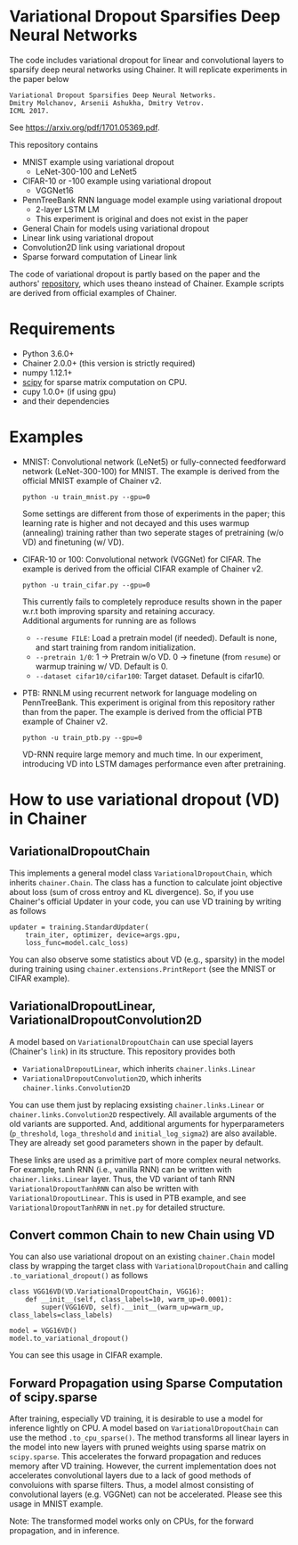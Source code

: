 # Variational Dropout Sparsifies Deep Neural Networks
The code includes variational dropout for linear and convolutional layers to sparsify deep neural networks using Chainer.
It will replicate experiments in the paper below  
```
Variational Dropout Sparsifies Deep Neural Networks.  
Dmitry Molchanov, Arsenii Ashukha, Dmitry Vetrov.  
ICML 2017.
```

See https://arxiv.org/pdf/1701.05369.pdf.

This repository contains  
- MNIST example using variational dropout
    - LeNet-300-100 and LeNet5
- CIFAR-10 or -100 example using variational dropout
    - VGGNet16
- PennTreeBank RNN language model example using variational dropout
    - 2-layer LSTM LM
    - This experiment is original and does not exist in the paper
- General Chain for models using variational dropout
- Linear link using variational dropout
- Convolution2D link using variational dropout
- Sparse forward computation of Linear link

The code of variational dropout is partly based on the paper and the authors' [repository](https://github.com/ars-ashuha/variational-dropout-sparsifies-dnn), which uses theano instead of Chainer.
Example scripts are derived from official examples of Chainer.

# Requirements

- Python 3.6.0+
- Chainer 2.0.0+ (this version is strictly required)
- numpy 1.12.1+
- [scipy](https://www.scipy.org/) for sparse matrix computation on CPU.
- cupy 1.0.0+ (if using gpu)
- and their dependencies


# Examples

- MNIST: Convolutional network (LeNet5) or fully-connected feedforward network (LeNet-300-100) for MNIST. The example is derived from the official MNIST example of Chainer v2.  
  ```
  python -u train_mnist.py --gpu=0
  ```
  Some settings are different from those of experiments in the paper;
  this learning rate is higher and not decayed and this uses warmup (annealing) training rather than
  two seperate stages of pretraining (w/o VD) and finetuning (w/ VD).
  
- CIFAR-10 or 100: Convolutional network (VGGNet) for CIFAR. The example is derived from the official CIFAR example of Chainer v2.  
  ```
  python -u train_cifar.py --gpu=0
  ```
  This currently fails to completely reproduce results shown in the paper w.r.t both improving sparsity and retaining accuracy.  
  Additional arguments for running are as follows  
  - `--resume FILE`: Load a pretrain model (if needed). Default is none, and start training from random initialization.
  - `--pretrain 1/0`: 1 -> Pretrain w/o VD. 0 -> finetune (from `resume`) or warmup training w/ VD. Default is 0.
  - `--dataset cifar10/cifar100`: Target dataset. Default is cifar10.

- PTB: RNNLM using recurrent network for language modeling on PennTreeBank. This experiment is original from this repository rather than from the paper. The example is derived from the official PTB example of Chainer v2.  
  ```
  python -u train_ptb.py --gpu=0
  ```
  VD-RNN require large memory and much time. In our experiment, introducing VD into LSTM damages performance even after pretraining.

# How to use variational dropout (VD) in Chainer

## VariationalDropoutChain
This implements a general model class `VariationalDropoutChain`, which inherits `chainer.Chain`.
The class has a function to calculate joint objective about loss (sum of cross entroy and KL divergence).
So, if you use Chainer's official Updater in your code, you can use VD training by writing as follows
```
updater = training.StandardUpdater(
    train_iter, optimizer, device=args.gpu,
    loss_func=model.calc_loss)
```
You can also observe some statistics about VD (e.g., sparsity) in the model
during training using `chainer.extensions.PrintReport` (see the MNIST or CIFAR example).

## VariationalDropoutLinear, VariationalDropoutConvolution2D
A model based on `VariationalDropoutChain` can use special layers (Chainer's `link`) in its structure.
This repository provides both
- `VariationalDropoutLinear`, which inherits `chainer.links.Linear`
- `VariationalDropoutConvolution2D`, which inherits `chainer.links.Convolution2D`

You can use them just by replacing exsisting `chainer.links.Linear` or `chainer.links.Convolution2D` respectively.
All available arguments of the old variants are supported.
And, additional arguments for hyperparameters
(`p_threshold`, `loga_threshold` and `initial_log_sigma2`) are also available.
They are already set good parameters shown in the paper by default.

These links are used as a primitive part of more complex neural networks.
For example,
tanh RNN (i.e., vanilla RNN) can be written with `chainer.links.Linear` layer.
Thus, the VD variant of tanh RNN `VariationalDropoutTanhRNN` can also be written with `VariationalDropoutLinear`.
This is used in PTB example, and see `VariationalDropoutTanhRNN` in `net.py` for detailed structure.


## Convert common Chain to new Chain using VD
You can also use variational dropout on an existing `chainer.Chain` model class
by wrapping the target class with `VariationalDropoutChain` and
calling `.to_variational_dropout()` as follows
```
class VGG16VD(VD.VariationalDropoutChain, VGG16):
    def __init__(self, class_labels=10, warm_up=0.0001):
        super(VGG16VD, self).__init__(warm_up=warm_up, class_labels=class_labels)

model = VGG16VD()
model.to_variational_dropout()
```

You can see this usage in CIFAR example.

## Forward Propagation using Sparse Computation of scipy.sparse
After training, especially VD training,
it is desirable to use a model for inference lightly on CPU.
A model based on `VariationalDropoutChain` can use the method `.to_cpu_sparse()`.
The method transforms all linear layers in the model into new layers with pruned weights
using sparse matrix on `scipy.sparse`.
This accelerates the forward propagation and reduces memory after VD training.
However, the current implementation does not accelerates convolutional layers
due to a lack of good methods of convoluions with sparse filters.
Thus, a model almost consisting of convolutional layers (e.g. VGGNet) can not be accelerated.
Please see this usage in MNIST example.

Note: The transformed model works only on CPUs, for the forward propagation, and in inference.
